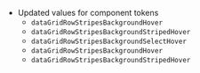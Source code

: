 - Updated values for component tokens
  - `dataGridRowStripesBackgroundHover`
  - `dataGridRowStripesBackgroundStripedHover`
  - `dataGridRowStripesBackgroundSelectHover`
  - `dataGridRowStripesBackgroundHover`
  - `dataGridRowStripesBackgroundStripedHover`